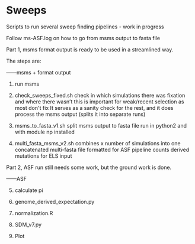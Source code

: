 # Sweeps
Scripts to run several sweep finding pipelines - work in progress


Follow ms-ASF.log on how to go from msms output to fasta file

Part 1, msms format output is ready to be used in a streamlined way.

The steps are:

——msms + format output

1) run msms

2) check_sweeps_fixed.sh 
check in which simulations there was fixation and where there wasn’t 
this is important for weak/recent selection as most don't fix
It serves as a sanity check for the rest, and it does process the msms output (splits it into separate runs)

3) msms_to_fasta_v1.sh
split msms output to fasta file
run in python2 and with module np installed

4) multi_fasta_msms_v2.sh 
combines x number of simulations into one concatenated multi-fasta file formatted for ASF pipeline
counts derived mutations for ELS input 


Part 2, ASF run still needs some work, but the ground work is done.

——ASF

5) calculate pi

6) genome_derived_expectation.py

7) normalization.R

8) SDM_v7.py

9) Plot

